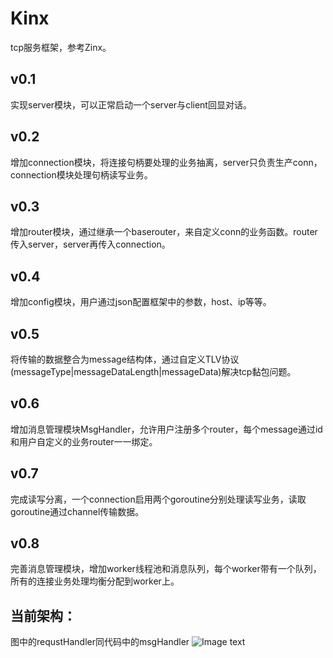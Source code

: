 # Kinx
tcp服务框架，参考Zinx。

## v0.1
实现server模块，可以正常启动一个server与client回显对话。

## v0.2
增加connection模块，将连接句柄要处理的业务抽离，server只负责生产conn，connection模块处理句柄读写业务。

## v0.3
增加router模块，通过继承一个baserouter，来自定义conn的业务函数。router传入server，server再传入connection。

## v0.4
增加config模块，用户通过json配置框架中的参数，host、ip等等。

## v0.5
将传输的数据整合为message结构体，通过自定义TLV协议(messageType|messageDataLength|messageData)解决tcp黏包问题。

## v0.6
增加消息管理模块MsgHandler，允许用户注册多个router，每个message通过id和用户自定义的业务router一一绑定。

## v0.7

完成读写分离，一个connection启用两个goroutine分别处理读写业务，读取goroutine通过channel传输数据。

## v0.8
完善消息管理模块，增加worker线程池和消息队列，每个worker带有一个队列，所有的连接业务处理均衡分配到worker上。

## 当前架构：
图中的requstHandler同代码中的msgHandler
![Image text](https://ksir-oss.oss-cn-beijing.aliyuncs.com/github/kinx/kinx0.8.png)

